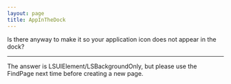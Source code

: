 ```yaml
---
layout: page
title: AppInTheDock
---
```


Is there anyway to make it so your application icon does not appear in the dock?

----
The answer is LSUIElement/LSBackgroundOnly, but please use the FindPage next time before creating a new page.

